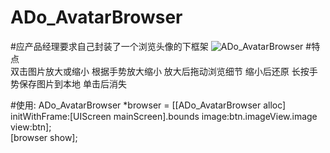 # ADo_AvatarBrowser

#应产品经理要求自己封装了一个浏览头像的下框架
![ADo_AvatarBrowser](http://ww2.sinaimg.cn/mw690/8e4407e9jw1eukz6ldwqng20ac0igkjn.gif)
#特点
<br>双击图片放大或缩小  根据手势放大缩小  放大后拖动浏览细节 缩小后还原 长按手势保存图片到本地  单击后消失

#使用:
ADo_AvatarBrowser *browser = [[ADo_AvatarBrowser alloc] initWithFrame:[UIScreen mainScreen].bounds image:btn.imageView.image view:btn];
<br>[browser show];
